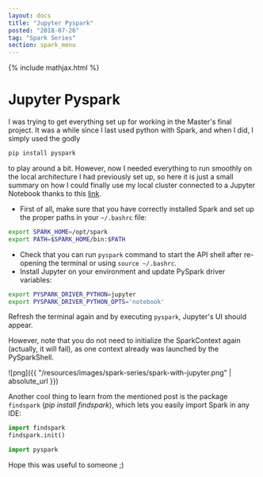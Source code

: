 ```yaml
---
layout: docs
title: "Jupyter Pyspark"
posted: "2018-07-26"
tag: "Spark Series"
section: spark_menu
---
```


{% include mathjax.html %}

# Jupyter Pyspark

I was trying to get everything set up for working in the Master's final project. It was a while since I last used python with Spark, and when I did, I simply used the godly

```bash
pip install pyspark
```

to play around a bit. However, now I needed everything to run smoothly on the local architecture I had previously set up, so here it is just a small summary on how I could finally use my local cluster connected to a Jupyter Notebook thanks to this [link](https://blog.sicara.com/get-started-pyspark-jupyter-guide-tutorial-ae2fe84f594f).

* First of all, make sure that you have correctly installed Spark and set up the proper paths in your `~/.bashrc` file:

```bash
export SPARK_HOME=/opt/spark
export PATH=$SPARK_HOME/bin:$PATH
```

* Check that you can run `pyspark` command to start the API shell after re-opening the terminal or using `source ~/.bashrc`.
* Install Jupyter on your environment and update PySpark driver variables:

```bash
export PYSPARK_DRIVER_PYTHON=jupyter
export PYSPARK_DRIVER_PYTHON_OPTS='notebook'
```

Refresh the terminal again and by executing `pyspark`, Jupyter's UI should appear. 

However, note that you do not need to initialize the SparkContext again (actually, it will fail), as one context already was launched by the PySparkShell.

 ![png]({{ "/resources/images/spark-series/spark-with-jupyter.png" | absolute_url }})

Another cool thing to learn from the mentioned post is the package `findspark` (*pip install findspark*), which lets you easily import Spark in any IDE:

```python
import findspark
findspark.init()

import pyspark
```

Hope this was useful to someone ;)
